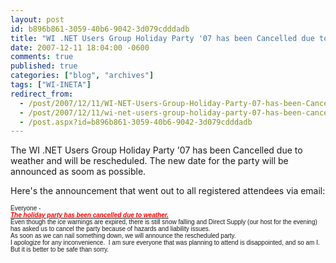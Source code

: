 ```yaml
---
layout: post
id: b896b861-3059-40b6-9042-3d079cdddadb
title: "WI .NET Users Group Holiday Party '07 has been Cancelled due to Weather..."
date: 2007-12-11 18:04:00 -0600
comments: true
published: true
categories: ["blog", "archives"]
tags: ["WI-INETA"]
redirect_from: 
  - /post/2007/12/11/WI-NET-Users-Group-Holiday-Party-07-has-been-Cancelled-due-to-Weather
  - /post/2007/12/11/wi-net-users-group-holiday-party-07-has-been-cancelled-due-to-weather
  - /post.aspx?id=b896b861-3059-40b6-9042-3d079cdddadb
---
```

<!-- more -->
<p>The WI .NET Users Group Holiday Party '07 has been Cancelled due to weather and will be rescheduled. The new date for the party will be announced as soom as possible.</p>
<p>Here's the announcement that went out to all registered attendees via email:</p>
<div><span style="font-family: Arial; font-size: x-small;"><span>Everyone -</span></span></div>
<div><span style="font-family: Arial; font-size: x-small;"></span></div>
<div><span style="font-family: Arial; font-size: x-small;"><span><strong><em><span style="text-decoration: underline;"><span style="color: #ff0000;">The&nbsp;holiday party&nbsp;has been cancelled due to weather.</span></span></em></strong>&nbsp; </span></span></div>
<div><span style="font-family: Arial; font-size: x-small;"></span></div>
<div><span style="font-family: Arial; font-size: x-small;"><span>Even though the ice warnings are expired, there is still snow falling and Direct Supply (our host for the evening) has asked us to cancel the party because of hazards and liability issues.</span></span></div>
<div><span style="font-family: Arial; font-size: x-small;"></span></div>
<div><span style="font-family: Arial; font-size: x-small;"><span>As soon as we can nail something down, we will announce the rescheduled party.</span></span></div>
<div><span style="font-family: Arial; font-size: x-small;"></span></div>
<div><span style="font-family: Arial; font-size: x-small;"><span>I apologize for any inconvenience.&nbsp; I am sure everyone that was planning to attend is disappointed, and so am I.&nbsp; But it is better to be safe than sorry.</span></span></div>
